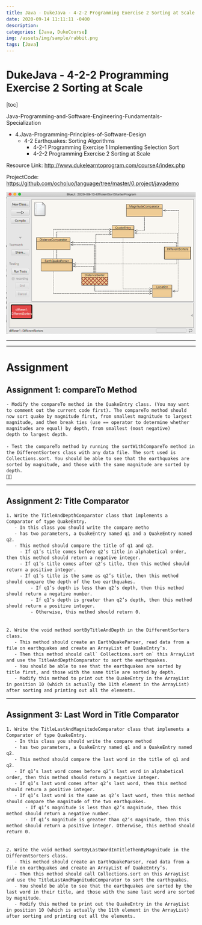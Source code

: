 ```yaml
---
title: Java - DukeJava - 4-2-2 Programming Exercise 2 Sorting at Scale
date: 2020-09-14 11:11:11 -0400
description:
categories: [Java, DukeCourse]
img: /assets/img/sample/rabbit.png
tags: [Java]
---
```


# DukeJava - 4-2-2 Programming Exercise 2 Sorting at Scale

[toc]

Java-Programming-and-Software-Engineering-Fundamentals-Specialization
- 4.Java-Programming-Principles-of-Software-Design
  - 4-2 Earthquakes: Sorting Algorithms
    - 4-2-1 Programming Exercise 1 Implementing Selection Sort
    - 4-2-2 Programming Exercise 2 Sorting at Scale

Resource Link: http://www.dukelearntoprogram.com/course4/index.php

ProjectCode: https://github.com/ocholuo/language/tree/master/0.project/javademo


![2020-09-13-EfficientSortStarterProgram](../../../img/javademo-EfficientSortStarterProgram.png)

---

<!-- ```
- The class Location, from the Android platform and revised for this course, a data class representing a geographic location. One of the constructors has parameters latitude and longitude, and one of the public methods is distanceTo.

- The class QuakeEntry, from the lesson, which has a constructor that requires latitude, longitude, magnitude, title, and depth. It has several get methods and a toString method. It also has a compareTo method to sort earthquakes by magnitude (and commented out code that previously sorted earthquakes by distance to a location). You will be modifying the compareTo method in the first assignment.

- The class EarthQuakeParser, from the lesson, which has a read method with one String parameter that represents an XML earthquake data file and returns an ArrayList of QuakeEntry objects.

- The DifferentSorters class includes several methods that are similar to code shown in the videos to test several of the classes/methods in this assignment. You’ll be adding additional tester methods to this class.

- The MagnitudeComparator class
  - implements Comparator to allow one to sort QuakeEntry’s by magnitude from smallest to largest magnitude.

- The DistanceComparator class
  - implements Comparator to allow one to sort QuakeEntry’s by their distance to a specified location that is passed in as a parameter.
``` -->


---

# Assignment

## Assignment 1: compareTo Method

```
- Modify the compareTo method in the QuakeEntry class. (You may want to comment out the current code first). The compareTo method should now sort quake by magnitude first, from smallest magnitude to largest magnitude, and then break ties (use == operator to determine whether magnitudes are equal) by depth, from smallest (most negative)
depth to largest depth.

- Test the compareTo method by running the sortWithCompareTo method in the DifferentSorters class with any data file. The sort used is Collections.sort. You should be able to see that the earthquakes are sorted by magnitude, and those with the same magnitude are sorted by depth.

```
---

## Assignment 2: Title Comparator
```
1. Write the TitleAndDepthComparator class that implements a Comparator of type QuakeEntry.
   - In this class you should write the compare metho
   - has two parameters, a QuakeEntry named q1 and a QuakeEntry named q2.
   - This method should compare the title of q1 and q2.
     - If q1’s title comes before q2’s title in alphabetical order, then this method should return a negative integer.
     - If q1’s title comes after q2’s title, then this method should return a positive integer.
     - If q1’s title is the same as q2’s title, then this method should compare the depth of the two earthquakes.
         - If q1’s depth is less than q2’s depth, then this method should return a negative number.
         - If q1’s depth is greater than q2’s depth, then this method should return a positive integer.
         - Otherwise, this method should return 0.


2. Write the void method sortByTitleAndDepth in the DifferentSorters class.
   - This method should create an EarthQuakeParser, read data from a file on earthquakes and create an ArrayList of QuakeEntry’s.
   - Then this method should call` Collections.sort on` this ArrayList and use the TitleAndDepthComparator to sort the earthquakes.
   - You should be able to see that the earthquakes are sorted by title first, and those with the same title are sorted by depth.
   - Modify this method to print out the QuakeEntry in the ArrayList in position 10 (which is actually the 11th element in the ArrayList) after sorting and printing out all the elements.

```

---

## Assignment 3: Last Word in Title Comparator
```
1. Write the TitleLastAndMagnitudeComparator class that implements a Comparator of type QuakeEntry.
   - In this class you should write the compare method
   - has two parameters, a QuakeEntry named q1 and a QuakeEntry named q2.
   - This method should compare the last word in the title of q1 and q2.
   - If q1’s last word comes before q2’s last word in alphabetical order, then this method should return a negative integer.
   - If q1’s last word comes after q2’s last word, then this method should return a positive integer.
   - If q1’s last word is the same as q2’s last word, then this method should compare the magnitude of the two earthquakes.
       - If q1’s magnitude is less than q2’s magnitude, then this method should return a negative number.
       - If q1’s magnitude is greater than q2’s magnitude, then this method should return a positive integer. Otherwise, this method should return 0.


2. Write the void method sortByLastWordInTitleThenByMagnitude in the DifferentSorters class.
   - This method should create an EarthQuakeParser, read data from a file on earthquakes and create an ArrayList of QuakeEntry’s.
   - Then this method should call Collections.sort on this ArrayList and use the TitleLastAndMagnitudeComparator to sort the earthquakes.
   - You should be able to see that the earthquakes are sorted by the last word in their title, and those with the same last word are sorted by magnitude.
   - Modify this method to print out the QuakeEntry in the ArrayList in position 10 (which is actually the 11th element in the ArrayList) after sorting and printing out all the elements.
```
